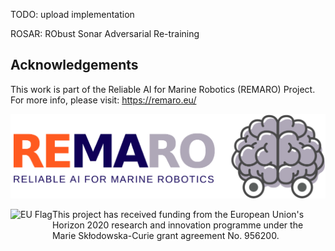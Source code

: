 TODO: upload implementation

ROSAR: RObust Sonar Adversarial Re-training

## Acknowledgements

This work is part of the Reliable AI for Marine Robotics (REMARO) Project. For more info, please visit: https://remaro.eu/

[<img src="images/remaro-right-1024.png">](https://remaro.eu/)

<a href="https://research-and-innovation.ec.europa.eu/funding/funding-opportunities/funding-programmes-and-open-calls/horizon-2020_en">
    <img align="left" height="60" alt="EU Flag" src="https://remaro.eu/wp-content/uploads/2020/09/flag_yellow_low.jpg">
</a>

This project has received funding from the European Union's Horizon 2020 research and innovation programme under the Marie Skłodowska-Curie grant agreement No. 956200.
